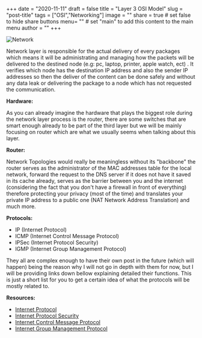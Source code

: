 +++
date = "2020-11-11"
draft = false
title = "Layer 3 OSI Model"
slug = "post-title"
tags = ["OSI","Networking"]
image = ""
share = true	# set false to hide share buttons
menu= ""		# set "main" to add this content to the main menu
author = ""
+++

![Network](https://storage.needpix.com/rsynced_images/network-4028019_1280.jpg)

Network layer is responsible for the actual delivery of every packages which means it will be administrating and managing how the packets will be delivered to the destined node (e.g: pc, laptop, printer, apple watch, ect) . It verifies which node has the destination IP address and also the sender IP addresses so then the deliver of the content can be done safely and without any data leak or delivering the package to a node which has not requested the communication.

**Hardware:**

As you can already imagine the hardware that plays the biggest role during the network layer process is the router, there are some switches that are smart enough already to be part of the third layer but we will be mainly focusing on router which are what we usually seems when talking about this layer.

**Router:**

Network Topologies would really be meaningless without its "backbone" the router serves as the administrator of the MAC addresses table for the local network, forward the request to the DNS server if it does not have it saved in its cache already, serves as the barrier between you and the internet (considering the fact that you don't have a firewall in front of everything) therefore protecting your privacy (most of the time) and translates your private IP address to a public one (NAT Network Address Translation) and much more.

**Protocols:**

- IP (Internet Protocol)
- ICMP (Internet Control Message Protocol)
- IPSec (Internet Protocol Security)
- IGMP (Internet Group Management Protocol)

They all are complex enough to have their own post in the future (which will happen) being the reason why I will not go in depth with them for now, but I will be providing links down bellow explaining detailed their functions. This is just a short list for you to get a certain idea of what the protocols will be mostly related to.

**Resources:**

- [Internet Protocol](https://en.wikipedia.org/wiki/Internet_Protocol)
- [Internet Protocol Security](<https://en.wikipedia.org/wiki/IPsec#:~:text=In%20computing%2C%20Internet%20Protocol%20Security,virtual%20private%20networks%20(VPNs).>)
- [Internet Control Message Protocol](https://en.wikipedia.org/wiki/Internet_Control_Message_Protocol)
- [Internet Group Management Protocol](https://en.wikipedia.org/wiki/Internet_Group_Management_Protocol#:~:text=The%20Internet%20Group%20Management%20Protocol,hosts%20that%20have%20requested%20them.)
